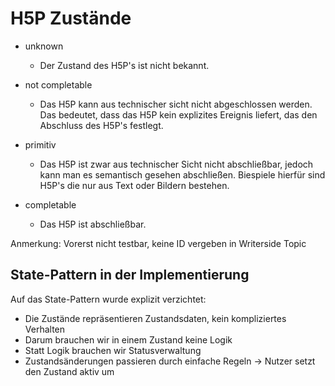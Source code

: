# H5P Zustände

- unknown 
  - Der Zustand des H5P's ist nicht bekannt.

- not completable 
  - Das H5P kann aus technischer sicht nicht abgeschlossen werden. 
        Das bedeutet, dass das H5P kein explizites Ereignis liefert, das den Abschluss des H5P's festlegt.

- primitiv
  - Das H5P ist zwar aus  technischer Sicht nicht abschließbar, jedoch kann man es semantisch gesehen abschließen.
Biespiele hierfür sind H5P's die nur aus Text oder Bildern bestehen.

- completable 
  - Das H5P ist abschließbar.



Anmerkung: Vorerst nicht testbar, keine ID vergeben in Writerside Topic

## State-Pattern in der Implementierung

Auf das State-Pattern wurde explizit verzichtet:

- Die Zustände repräsentieren Zustandsdaten, kein kompliziertes Verhalten
- Darum brauchen wir in einem Zustand keine Logik
- Statt Logik brauchen wir Statusverwaltung
- Zustandsänderungen passieren durch einfache Regeln 
-> Nutzer setzt den Zustand aktiv um